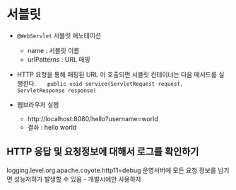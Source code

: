 # 서블릿
- `@WebServlet` 서블릿 애노테이션
  - name : 서블릿 이름
  - urlPatterns : URL 매핑

- HTTP 요청을 통해 매핑된 URL 이 호출되면 서블릿 컨테이너는 다음 메서드를 실행한다.
`    public void service(ServletRequest request, ServletResponse response) `

- 웹브라우저 실행
  - http://localhost:8080/hello?username=world
  - 결솨 : hello world

## HTTP 응답 및 요청정보에 대해서 로그를 확인하기
logging.level.org.apache.coyote.http11=debug
운영서버에 모든 요청 정보를 남기면 성능저하가 발생할 수 있음 - 개발시에만 사용하자